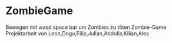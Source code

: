 # ZombieGame
Bewegen mit wasd
space bar um Zombies zu töten
Zombie-Game Projektarbeit von Leon,Dogu,Filip,Julian,Abdulla,Kilian,Ales
